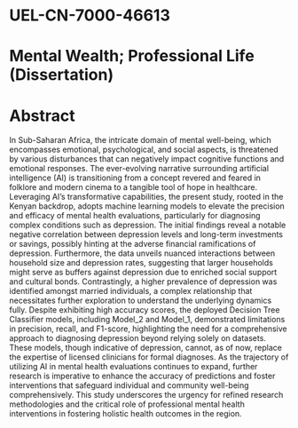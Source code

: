 # UEL-CN-7000-46613
# Mental Wealth; Professional Life (Dissertation)

# Abstract
 In Sub-Saharan Africa, the intricate domain of mental well-being, which encompasses emotional, psychological, and social aspects, is threatened by various disturbances that can negatively impact cognitive functions and emotional responses. The ever-evolving narrative surrounding artificial intelligence (AI) is transitioning from a concept revered and feared in folklore and modern cinema to a tangible tool of hope in healthcare. Leveraging AI’s transformative capabilities, the present study, rooted in the Kenyan backdrop, adopts machine learning models to elevate the precision and efficacy of mental health evaluations, particularly for diagnosing complex conditions such as depression. The initial findings reveal a notable negative correlation between depression levels and long-term investments or savings, possibly hinting at the adverse financial ramifications of depression. Furthermore, the data unveils nuanced interactions between household size and depression rates, suggesting that larger households might serve as buffers against depression due to enriched social support and cultural bonds. Contrastingly, a higher prevalence of depression was identified amongst married individuals, a complex relationship that necessitates further exploration to understand the underlying dynamics fully.
Despite exhibiting high accuracy scores, the deployed Decision Tree Classifier models, including Model_2 and Model_1, demonstrated limitations in precision, recall, and F1-score, highlighting the need for a comprehensive approach to diagnosing depression beyond relying solely on datasets. These models, though indicative of depression, cannot, as of now, replace the expertise of licensed clinicians for formal diagnoses. As the trajectory of utilizing AI in mental health evaluations continues to expand, further research is imperative to enhance the accuracy of predictions and foster interventions that safeguard individual and community well-being comprehensively. This study underscores the urgency for refined research methodologies and the critical role of professional mental health interventions in fostering holistic health outcomes in the region.

